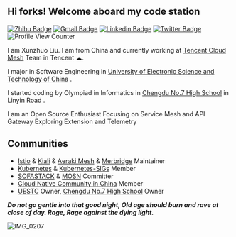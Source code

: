 <h2> Hi forks! Welcome aboard my code station </h2> 

[![Zhihu Badge](https://img.shields.io/badge/-@XunzhuoTalk-1ca0f1?style=flat-square&labelColor=1ca0f1&logo=Zhihu&logoColor=white&link=https://zhihu.com/people/liuxunzhuo/)](https://zhihu.com/people/liuxunzhuo/)
[![Gmail Badge](https://img.shields.io/badge/-Gmail-c14438?style=flat-square&logo=Gmail&logoColor=white&link=mailto:mixdeers@gmail.com)](mailto:mixdeers@gmail.com) [![Linkedin Badge](https://img.shields.io/badge/-liuxunzhuo-blue?style=flat-square&logo=Linkedin&logoColor=white&link=https://www.linkedin.com/in/bitliu/)](https://www.linkedin.com/in/bitliu/) [![Twitter Badge](https://img.shields.io/badge/-liuxunzhuo-1ca0f1?style=flat-square&labelColor=1ca0f1&logo=twitter&logoColor=white&link=https://twitter.com/liuxunzhuo)](https://twitter.com/liuxunzhuo) ![Profile View Counter](https://komarev.com/ghpvc/?username=Xunzhuo)

I am Xunzhuo Liu. I am from China and currently working at [Tencent Cloud Mesh](https://cloud.tencent.com/product/tcm) Team in Tencent ☁. 

I major in Software Engineering in [University of Electronic Science and Technology of China](https://en.uestc.edu.cn/) . 

I started coding by Olympiad in Informatics in [Chengdu No.7 High School](http://www.cdqz.net/) in Linyin Road .

I am an Open Source Enthusiast  Focusing on Service Mesh and API Gateway  Exploring Extension and Telemetry 

##  Communities 

*  [Istio](https://eng.istio.io/maintainers/Xunzhuo) & [Kiali](https://github.com/kiali/kiali/blob/master/GOVERNANCE.md#maintainers) & [Aeraki Mesh](https://github.com/aeraki-mesh/aeraki/blob/master/MAINTAINERS.md#maintainers) & [Merbridge](https://github.com/merbridge/merbridge) Maintainer
*  [Kubernetes](https://github.com/kubernetes) & [Kubernetes-SIGs](https://github.com/kubernetes-sigs) Member
*  [SOFASTACK](https://github.com/sofastack) & [MOSN](https://github.com/mosn) Committer
*  [Cloud Native Community in China](https://github.com/cloudnativeto) Member 
*  [UESTC](https://github.com/uestcer) Owner, [Chengdu No.7 High School](https://github.com/no7er) Owner 

***Do not go gentle into that good night, Old age should burn and rave at close of day. Rage, Rage against the dying light.***


![IMG_0207](https://user-images.githubusercontent.com/48784001/183819977-509866af-09d4-473d-8157-1eef38e65c34.JPG)

